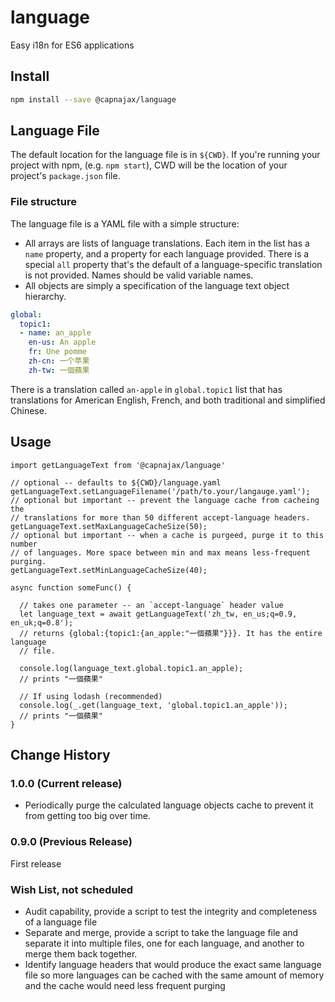 # language

Easy i18n for ES6 applications

## Install

```sh
npm install --save @capnajax/language
```

## Language File

The default location for the language file is in `${CWD}`. If you're running your project with npm, (e.g. `npm start`), CWD will be the location of your project's `package.json` file.

### File structure

The language file is a YAML file with a simple structure:

* All arrays are lists of language translations. Each item in the list has a `name` property, and a property for each language provided. There is a special `all` property that's the default of a language-specific translation is not provided. Names should be valid variable names.
* All objects are simply a specification of the language text object hierarchy.

```yaml
global:
  topic1:
  - name: an_apple
    en-us: An apple
    fr: Une pomme
    zh-cn: 一个苹果
    zh-tw: 一個蘋果
```

There is a translation called `an-apple` in `global.topic1` list that has translations for American English, French, and both traditional and simplified Chinese.

## Usage

```es6
import getLanguageText from '@capnajax/language'

// optional -- defaults to ${CWD}/language.yaml
getLanguageText.setLanguageFilename('/path/to.your/langauge.yaml');
// optional but important -- prevent the language cache from cacheing the
// translations for more than 50 different accept-language headers.
getLanguageText.setMaxLanguageCacheSize(50);
// optional but important -- when a cache is purgeed, purge it to this number
// of languages. More space between min and max means less-frequent purging.
getLanguageText.setMinLanguageCacheSize(40);

async function someFunc() {

  // takes one parameter -- an `accept-language` header value
  let language_text = await getLanguageText('zh_tw, en_us;q=0.9, en_uk;q=0.8');
  // returns {global:{topic1:{an_apple:"一個蘋果"}}}. It has the entire language
  // file.

  console.log(language_text.global.topic1.an_apple);
  // prints "一個蘋果"

  // If using lodash (recommended)
  console.log(_.get(language_text, 'global.topic1.an_apple'));
  // prints "一個蘋果"
}
```

## Change History

### 1.0.0 (Current release)

* Periodically purge the calculated language objects cache to prevent it from getting too big over time.

### 0.9.0 (Previous Release)

First release

### Wish List, not scheduled

* Audit capability, provide a script to test the integrity and completeness of a language file
* Separate and merge, provide a script to take the language file and separate it into multiple files, one for each language, and another to merge them back together.
* Identify language headers that would produce the exact same language file so
more languages can be cached with the same amount of memory and the cache would need less frequent purging

